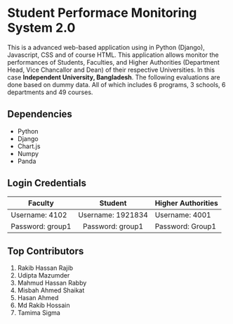 # Student Performace Monitoring System 2.0

This is a advanced web-based application using in Python (Django), Javascript, CSS and of course HTML. This application allows monitor the performances of Students, Faculties, and Higher Authorities (Department Head, Vice Chancallor and Dean) of their respective Universities. In this case **Independent University, Bangladesh**. The following evaluations are done based on dummy data. All of which includes 6 programs, 3 schools, 6 departments and 49 courses.


## Dependencies
* Python
* Django
* Chart.js
* Numpy
* Panda

## Login Credentials

| Faculty       | Student          | Higher Authorities  |
| ------------- |:-------------:| -----|
| Username: 4102 | Username: 1921834 | Username: 4001 |
| Password: group1    | Password: group1      | Password: Group1 |


## Top Contributors

1.  Rakib Hassan Rajib
2.  Udipta Mazumder 
3. Mahmud Hassan Rabby
4. Misbah Ahmed Shaikat
5. Hasan Ahmed
6. Md Rakib Hossain
7. Tamima Sigma
